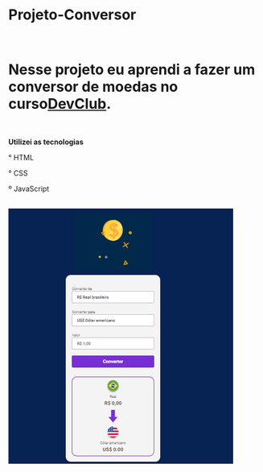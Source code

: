 # Projeto-Conversor
<br>
<h1>Nesse projeto eu aprendi a fazer um conversor de moedas no curso<a href="http://rodolfomori.com.br/devclub">DevClub</a>.</h1>
<br>
<p><b>Utilizei as tecnologias</b></p>
<p>° HTML</p>
<p>° CSS</p>
<p>º JavaScript</p>
<br>
<img src="https://github.com/tharikmoreira/Projeto-Conversor/blob/main/assets/conversor%20de%20moedas.png">
